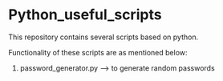 # Python_useful_scripts

This repository contains several scripts based on python. 

Functionality of these scripts are as mentioned below:
1) password_generator.py --> to generate random passwords
